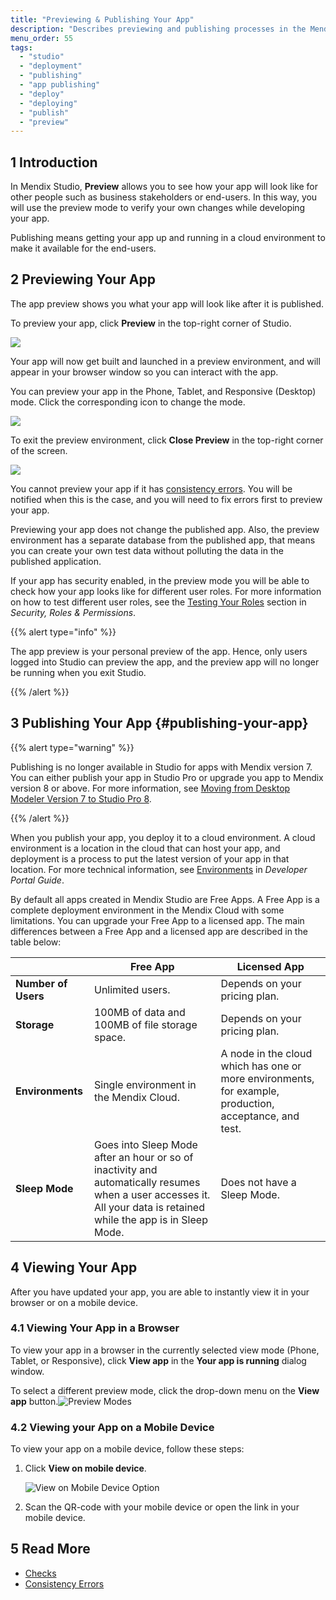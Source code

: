 ```yaml
---
title: "Previewing & Publishing Your App"
description: "Describes previewing and publishing processes in the Mendix Studio."
menu_order: 55
tags:
  - "studio"
  - "deployment"
  - "publishing"
  - "app publishing"
  - "deploy"
  - "deploying"
  - "publish"
  - "preview"
---
```


## 1 Introduction

In Mendix Studio, **Preview** allows you to see how your app will look like for other people such as business stakeholders or end-users. In this way, you will use the preview mode to verify your own changes while developing your app.

Publishing means getting your app up and running in a cloud environment to make it available for the end-users.

## 2 Previewing Your App

The app preview shows you what your app will look like after it is published.

To preview your app, click **Preview** in the top-right corner of Studio.

![](attachments/publishing-app/preview.jpg)

Your app will now get built and launched in a preview environment, and will appear in your browser window so you can interact with the app.

You can preview your app in the Phone, Tablet, and Responsive (Desktop) mode. Click the corresponding icon to change the mode.

![](attachments/publishing-app/preview-modes.jpg)

To exit the preview environment, click **Close Preview** in the top-right corner of the screen.

![](attachments/publishing-app/close-preview.jpg)

You cannot preview your app if it has [consistency errors](consistency-errors). You will be notified when this is the case, and you will need to fix errors first to preview your app.

Previewing your app does not change the published app. Also, the preview environment has a separate database from the published app, that means you can create your own test data without polluting the data in the published application.

If your app has security enabled, in the preview mode you will be able to check how your app looks like for different user roles. For more information on how to test different user roles, see the [Testing Your Roles](settings-security#testing-your-roles) section in *Security, Roles & Permissions*.

{{% alert type="info" %}}

The app preview is your personal preview of the app. Hence, only users logged into Studio can preview the app, and the preview app will no longer be running when you exit Studio.

{{% /alert %}}

## 3 Publishing Your App {#publishing-your-app}

{{% alert type="warning" %}}

Publishing is no longer available in Studio for apps with Mendix version 7. You can either publish your app in Studio Pro or upgrade you app to Mendix version 8 or above. For more information, see [Moving from Desktop Modeler Version 7 to Studio Pro 8](/refguide8/moving-from-7-to-8).

{{% /alert %}}

When you publish your app, you deploy it to a cloud environment. A cloud environment is a location in the cloud that can host your app, and deployment is a process to put the latest version of your app in that location. For more technical information, see [Environments](/developerportal/deploy/environments) in *Developer Portal Guide*.

By default all apps created in Mendix Studio are Free Apps. A Free App is a complete deployment environment in the Mendix Cloud with some limitations. You can upgrade your Free App to a licensed app. The main differences between a Free App and a licensed app are described in the table below:

|                     | Free App                                                                                                                                                            | Licensed App                                                                                           |
| ------------------- | ------------------------------------------------------------------------------------------------------------------------------------------------------------------- | ------------------------------------------------------------------------------------------------------ |
| **Number of Users** | Unlimited users.                                                                                                                                                    | Depends on your pricing plan.                                                                          |
| **Storage**         | 100MB of data and 100MB of file storage space.                                                                                                                      | Depends on your pricing plan.                                                                          |
| **Environments**    | Single environment in the Mendix Cloud.                                                                                                                             | A node in the cloud which has one or more environments, for example, production, acceptance, and test. |
| **Sleep Mode**      | Goes into Sleep Mode after an hour or so of inactivity and automatically resumes when a user accesses it. All your data is retained while the app is in Sleep Mode. | Does not have a Sleep Mode.                                                                            |

## 4 Viewing Your App

After you have updated your app, you are able to instantly view it in your browser or on a mobile device.

### 4.1 Viewing Your App in a Browser

To view your app in a browser in the currently selected view mode (Phone, Tablet, or Responsive), click **View app** in the **Your app is running** dialog window.

To select a different preview mode, click the drop-down menu on the **View app** button.![Preview Modes](attachments/publishing-app/view-app-drop-down.png)

### 4.2 Viewing your App on a Mobile Device

To view your app on a mobile device, follow these steps:

1.  Click **View on mobile device**.

    ![View on Mobile Device Option](attachments/publishing-app/view-on-mobile-device.png)

2. Scan the QR-code with your mobile device or open the link in your mobile device.

## 5 Read More

* [Checks](checks)
* [Consistency Errors](consistency-errors)
